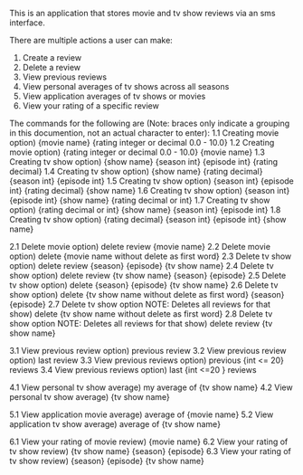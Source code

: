 This is an application that stores movie and tv show reviews via an sms interface.

There are multiple actions a user can make:
1) Create a review
2) Delete a review
3) View previous reviews
4) View personal averages of tv shows across all seasons
5) View application averages of tv shows or movies
6) View your rating of a specific review


The commands for the following are (Note: braces only indicate a grouping in this documention, not an actual character to enter):
1.1 Creating movie option) {movie name} {rating integer or decimal 0.0 - 10.0}
1.2 Creating movie option) {rating integer or decimal 0.0 - 10.0} {movie name}
1.3 Creating tv show option) {show name} {season int} {episode int} {rating decimal}
1.4 Creating tv show option) {show name} {rating decimal} {season int} {episode int}
1.5 Creating tv show option) {season int} {episode int} {rating decimal} {show name}
1.6 Creating tv show option) {season int} {episode int} {show name} {rating decimal or int}
1.7 Creating tv show option) {rating decimal or int} {show name} {season int} {episode int}
1.8 Creating tv show option) {rating decimal} {season int} {episode int} {show name}

2.1 Delete movie option) delete review {movie name}
2.2 Delete movie option) delete {movie name without delete as first word}
2.3 Delete tv show option) delete review {season} {episode} {tv show name}
2.4 Delete tv show option) delete review {tv show name} {season} {episode}
2.5 Delete tv show option) delete {season} {episode} {tv show name}
2.6 Delete tv show option) delete {tv show name without delete as first word} {season} {episode}
2.7 Delete tv show option NOTE: Deletes all reviews for that show) delete {tv show name without delete as first word}
2.8 Delete tv show option NOTE: Deletes all reviews for that show) delete review {tv show name}

3.1 View previous review option) previous review
3.2 View previous review option) last review
3.3 View previous reviews option) previous {int <= 20} reviews
3.4 View previous reviews option) last {int <=20 } reviews

4.1 View personal tv show average) my average of {tv show name}
4.2 View personal tv show average) {tv show name}

5.1 View application movie average) average of {movie name}
5.2 View application tv show average) average of {tv show name}

6.1 View your rating of movie review) {movie name}
6.2 View your rating of tv show review) {tv show name} {season} {episode}
6.3 View your rating of tv show review) {season} {episode} {tv show name}